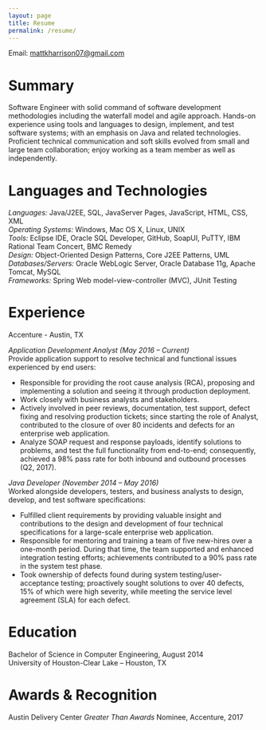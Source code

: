 ```yaml
---
layout: page
title: Resume
permalink: /resume/
---
```

Email: <mattkharrison07@gmail.com>

# Summary
Software Engineer with solid command of software development methodologies including the waterfall model and agile approach. Hands-on experience using tools and languages to design, implement, and test software systems; with an emphasis on Java and related technologies. Proficient technical communication and soft skills evolved from small and large team collaboration; enjoy working as a team member as well as independently.

# Languages and Technologies
_Languages:_ Java/J2EE, SQL, JavaServer Pages, JavaScript, HTML, CSS, XML<br>
_Operating Systems:_ Windows, Mac OS X, Linux, UNIX<br>
_Tools:_ Eclipse IDE, Oracle SQL Developer, GitHub, SoapUI, PuTTY, IBM Rational Team Concert, BMC Remedy<br>
_Design:_ Object-Oriented Design Patterns, Core J2EE Patterns, UML<br>
_Databases/Servers:_ Oracle WebLogic Server, Oracle Database 11g, Apache Tomcat, MySQL<br>
_Frameworks:_ Spring Web model-view-controller (MVC), JUnit Testing


# Experience
Accenture - Austin, TX<br>

_Application Development Analyst (May 2016 – Current)_<br>
Provide application support to resolve technical and functional issues experienced by end users:<br>
* Responsible for providing the root cause analysis (RCA), proposing and implementing a solution and seeing it through production deployment.<br>
* Work closely with business analysts and stakeholders.<br>
* Actively involved in peer reviews, documentation, test support, defect fixing and resolving production tickets; since starting the role of Analyst, contributed to the closure of over 80 incidents and defects for an enterprise web application.<br>
* Analyze SOAP request and response payloads, identify solutions to problems, and test the full functionality from end-to-end; consequently, achieved a 98% pass rate for both inbound and outbound processes (Q2, 2017).<br>

_Java Developer (November 2014 – May 2016)_<br>
Worked alongside developers, testers, and business analysts to design, develop, and test software specifications:<br>
* Fulfilled client requirements by providing valuable insight and contributions to the design and development of four technical specifications for a large-scale enterprise web application.<br>
* Responsible for mentoring and training a team of five new-hires over a one-month period. During that time, the team supported and enhanced integration testing efforts; achievements contributed to a 90% pass rate in the system test phase.<br>
* Took ownership of defects found during system testing/user-acceptance testing; proactively sought solutions to over 40 defects, 15% of which were high severity, while meeting the service level agreement (SLA) for each defect.<br>

# Education
Bachelor of Science in Computer Engineering, August 2014<br>
University of Houston-Clear Lake – Houston, TX

# Awards & Recognition
Austin Delivery Center _Greater Than Awards_ Nominee, Accenture, 2017
